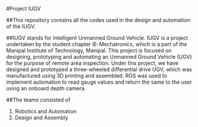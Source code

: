 #Project IUGV

##This repository contains all the codes used in the design and automation of the IUGV.

##IUGV stands for Intelligent Unmanned Ground Vehicle. IUGV is a project undertaken by the student chapter IE-Mechatronics, which is a part of the Manipal Institute of Technology, Manipal. This project is focused on designing, prototyping and automating an Unmanned Ground Vehicle (UGV) for the purpose of remote area inspection. Under this project, we have designed and prototyped a three-wheeled differential drive UGV, which was manufactured using 3D printing and assembled. ROS was used to implement automation to read gauge values and return the same to the user using an onboard depth camera.

##The teams consisted of 
1. Robotics and Automation
2. Design and Assembly

